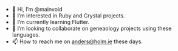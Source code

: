 - 👋 Hi, I’m @mainvoid
- 👀 I’m interested in Ruby and Crystal projects.
- 🌱 I’m currently learning Flutter.
- 💞️ I’m looking to collaborate on geneaology projects using these languages.
- 📫 How to reach me on anders@holm.ie these days.

<!---
mainvoid/mainvoid is a ✨ special ✨ repository because its `README.md` (this file) appears on your GitHub profile.
You can click the Preview link to take a look at your changes.
--->
